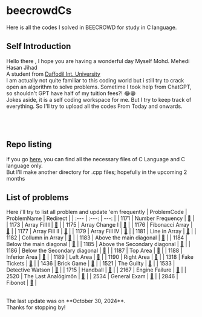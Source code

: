 # beecrowdCs
Here is all the codes I solved in BEECROWD for study in C language.
## Self Introduction
Hello there , I hope you are having a wonderful day
Myself Mohd. Mehedi Hasan Jihad</br>
A student from [Daffodil Int. University](https://daffodilvarsity.edu.bd/)
</br> I am actually not quite familiar to this coding world but i still try to crack open an algorithm to solve problems. Sometime I took help from ChatGPT, so shouldn't GPT have half of my tuition fees?! 😂😁</br>
Jokes aside, it is a self coding workspace for me. But I try to keep track of everything. So I'll try to upload all the codes From Today and onwards.</br>
</br>
</br>
</br>
## Repo listing
if you go [here](FIles), you can find all the necessary files of C Language and C language only.</br>
But I'll make another directory for .cpp files; hopefully in the upcoming 2 months</br>

## List of problems
Here i'll try to list all problem and update 'em frequently
| ProblemCode | ProblemName | Redirect |
| :---         |     :---:      |          ---: |
| 1171   | Number Frequency  | [📌](FIles/1171.c)  |
| 1173     | Array Fill I       |  [📌](FIles/1173.c)     |
| 1175     | Array Change I       | [📌](FIles/1175.c)      |
| 1176     | Fibonacci Array | [📌](FIles/1176.c)      |
| 1177     | Array Fill II       | [📌](FIles/1177.c)      |
| 1179     | Array Fill IV       | [📌](FIles/1179.c)      |
| 1181     | Line in Array       | [📌](FIles/1181.c)      |
| 1182     |  Collumn in Array      | [📌](FIles/1182.c)      |
| 1183     | Above the main diagonal       | [📌](FIles/1183.c)      |
| 1184     | Below the main diagonal       | [📌](FIles/1184.c)      |
| 1185     | Above the Secondary diagonal       | [📌](FIles/1185.c)      |
| 1186     | Below the Secondary diagonal | [📌](FIles/1186.c)      |
| 1187     | Top Area       | [📌](FIles/1187.c)      |
| 1188     | Inferior Area       | [📌](FIles/1188.c)      |
| 1189     | Left Area       | [📌](FIles/1189.c)      |
| 1190     | Right Area       | [📌](FIles/1190.c)     |
| 1318     | Fake Tickets       | [📌](FIles/1318.c)      |
| 1436     | Brick Game       | [📌](FIles/1436.c)      |
| 1521     | The Guilty       | [📌](FIles/1521.c)      |
| 1533     | Detective Watson       | [📌](FIles/1533.c)      |
| 1715     | Handball       | [📌](FIles/1715.c)      |
| 2167     | Engine Failure       | [📌](FIles/2167.c)      |
| 2520     | The Last Analógimôn       | [📌](FIles/2167.c)      |
| 2534     | General Exam       | [📌](FIles/2534.c)      |
| 2846     | Fibonot       | [📌](FIles/2846.c)      |


</br>
The last update was on **October 30, 2024**. </br>
Thanks for stopping by!
